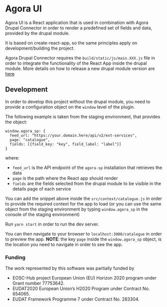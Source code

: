 # Agora UI

Agora UI is a React application that is used in combination with Agora Drupal Connector in order to render a predefined set of fields and data, provided by the drupal module.

It is based on create-react-app, so the same principles apply on development/building the project.

Agora Drupal Connector requires the `build/static/js/main.XXX.js` file in order to integrate the functionality of the React App inside the drupal module. More details on how to release a new drupal module version are [here](https://gitlab.grnet.gr/devs/agora/agora-drupal-connector#updating-the-react-app)

## Development

In order to develop this project without the drupal module, you need to provide a configuration object on the `window` level of the plugin.

The following example is taken from the staging environment, that provides the object:

```
window.agora_sp: {
  feed_url: "https://your.domain.here/api/v2/ext-services",
  page: "catalogue",
  fields: [{field_key: "key", field_label: "label"}]
}
```
where:
  - `feed_url` is the API endpoint of the `agora-sp` installation that retrieves the data
  - `page` is the path where the React app should render
  - `fields` are the fields selected from the drupal module to be visible in the details page of each service

You can add the snippet above inside the `src/context/catalogue.js` in order to provide the required context for the app to load (or you can use the same object from the staging environment by typing `window.agora_sp` in the console of the staging environment)

Run `yarn start` in order to run the dev server.

You can then navigate to your browser to `localhost:3000/catalogue` in order to preview the app. **NOTE**: the key `page` inside the `window.agora_sp` object, is the location you need to navigate in order to see the app.

### Funding
The work represented by this software was partially funded by
* EOSC-Hub project  European Union (EU) Horizon 2020 program under Grant number 77753642. 
* EUDAT2020  European Union’s H2020  Program under Contract No. 654065.
* EUDAT  Framework Programme 7 under Contract No. 283304.
